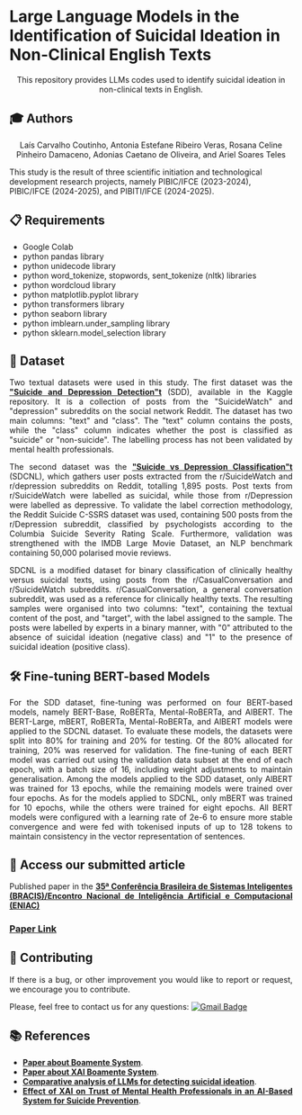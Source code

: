  # Large Language Models in the Identification of Suicidal Ideation in Non-Clinical English Texts

<p align="center">
This repository provides LLMs codes used to identify suicidal ideation in non-clinical texts in English.
</p>

## :mortar_board: Authors
<p align="center">
Laís Carvalho Coutinho, Antonia Estefane Ribeiro Veras, Rosana Celine Pinheiro Damaceno, Adonias Caetano de Oliveira, and Ariel Soares Teles
</p>

This study is the result of three scientific initiation and technological development research projects, namely PIBIC/IFCE (2023-2024), PIBIC/IFCE (2024-2025), and PIBITI/IFCE (2024-2025).

<div align="justify">

 ## 📋 Requirements

* Google Colab
* python pandas library
* python unidecode library
* python word_tokenize, stopwords, sent_tokenize (nltk) libraries
* python wordcloud library
* python matplotlib.pyplot library
* python transformers library
* python seaborn library
* python imblearn.under_sampling library
* python sklearn.model_selection library

## 📖  Dataset

Two textual datasets were used in this study. The first dataset was the <a href="https://www.kaggle.com/datasets/nikhileswarkomati/suicide-watch"><strong>"Suicide and Depression Detection"t</strong></a> (SDD), available in the Kaggle repository. It is a collection of posts from the "SuicideWatch" and "depression" subreddits on the social network Reddit. The dataset has two main columns: "text" and "class". The "text" column contains the posts, while the "class" column indicates whether the post is classified as "suicide" or "non-suicide". The labelling process has not been validated by mental health professionals.

The second dataset was the <a href="https://github.com/ayaanzhaque/SDCNL"><strong>"Suicide vs Depression Classification"t</strong></a> (SDCNL), which gathers user posts extracted from the r/SuicideWatch and r/depression subreddits on Reddit, totalling 1,895 posts. Post texts from r/SuicideWatch were labelled as suicidal, while those from r/Depression were labelled as depressive. To validate the label correction methodology, the Reddit Suicide C-SSRS dataset was used, containing 500 posts from the r/Depression subreddit, classified by psychologists according to the Columbia Suicide Severity Rating Scale. Furthermore, validation was strengthened with the IMDB Large Movie Dataset, an NLP benchmark containing 50,000 polarised movie reviews.

SDCNL is a modified dataset for binary classification of clinically healthy versus suicidal texts, using posts from the r/CasualConversation and r/SuicideWatch subreddits. r/CasualConversation, a general conversation subreddit, was used as a reference for clinically healthy texts. The resulting samples were organised into two columns: "text", containing the textual content of the post, and "target", with the label assigned to the sample. The posts were labelled by experts in a binary manner, with "0" attributed to the absence of suicidal ideation (negative class) and "1" to the presence of suicidal ideation (positive class).

## 🛠 Fine-tuning BERT-based Models

For the SDD dataset, fine-tuning was performed on four BERT-based models, namely BERT-Base, RoBERTa, Mental-RoBERTa, and AlBERT. The BERT-Large, mBERT, RoBERTa, Mental-RoBERTa, and AlBERT models were applied to the SDCNL dataset. To evaluate these models, the datasets were split into 80% for training and 20% for testing. Of the 80% allocated for training, 20% was reserved for validation.
The fine-tuning of each BERT model was carried out using the validation data subset at the end of each epoch, with a batch size of 16, including weight adjustments to maintain generalisation. Among the models applied to the SDD dataset, only AlBERT was trained for 13 epochs, while the remaining models were trained over four epochs. As for the models applied to SDCNL, only mBERT was trained for 10 epochs, while the others were trained for eight epochs. All BERT models were configured with a learning rate of 2e-6 to ensure more stable convergence and were fed with tokenised inputs of up to 128 tokens to maintain consistency in the vector representation of sentences.

## 🤖 Access our submitted article

Published paper in the <a href="https://sbbd.org.br/2025/eniac/"> <strong>35ª Conferência Brasileira de Sistemas Inteligentes (BRACIS)/Encontro Nacional de Inteligência Artificial e Computacional
 (ENIAC) </strong></a>

### [Paper Link]() 

## 👏 Contributing
 
If there is a bug, or other improvement you would like to report or request, we encourage you to contribute.

Please, feel free to contact us for any questions: [![Gmail Badge](https://img.shields.io/badge/-adonias.oliveira@ifce.edu.br-c14438?style=flat-square&logo=Gmail&logoColor=white&link=mailto:adonias.oliveira@ifce.edu.br)](mailto:adonias.oliveira@ifce.edu.br)


## 📚 References

* <a href="https://www.mdpi.com/2227-9032/10/4/698"><strong>Paper about Boamente System</strong></a>.
* <a href="https://www.sciencedirect.com/science/article/pii/S1877050922009668"><strong>Paper about XAI Boamente System</strong></a>.
* <a href="https://www.scielo.br/j/csp/a/XrbVfvybPj9tvJ8qWv7j8VC/?lang=en"><strong>Comparative analysis of LLMs for detecting suicidal ideation</strong></a>.
* <a href="https://ieeexplore.ieee.org/document/10945851"><strong>Effect of XAI on Trust of Mental Health Professionals in an AI-Based System for Suicide Prevention</strong></a>.
